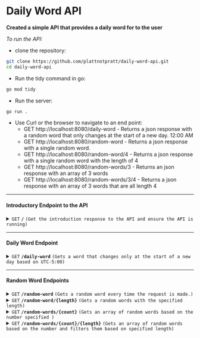 # Daily Word API

**Created a simple API that provides a daily word for to the user**

*To run the API:*
- clone the repository:
```bash
git clone https://github.com/plattnotpratt/daily-word-api.git
cd daily-word-api
```
-  Run the tidy command in go:
```bash
go mod tidy
```
- Run the server:
```bash
go run .
```
- Use Curl or the browser to navigate to an end point:
    - GET http://localhost:8080/daily-word - Returns a json response with a random word that only changes at the start of a new day. 12:00 AM
    - GET http://localhost:8080/random-word - Returns a json response with a single random word.
    - GET http://localhost:8080/random-word/4 - Returns a json response with a single random word with the length of 4
    - GET http://localhost:8080/random-words/3 - Returns an json response with an array of 3 words
    - GET http://localhost:8080/random-words/3/4 - Returns a json response with an array of 3 words that are all length 4


------------------------------------------------------------------------------------------

#### Introductory Endpoint to the API

<details>
 <summary><code>GET</code> <code><b>/</b></code> <code>(Get the introduction response to the API and ensure the API is running)</code></summary>

##### Parameters

> None

##### Responses

> | http code     | content-type                      | response                                                            |
> |---------------|-----------------------------------|---------------------------------------------------------------------|
> | `200`         | `text/plain;charset=UTF-8`        | `json String`                                                          |

##### Example cURL

> ```javascript
>  curl -X GET -H "Content-Type: application/json" http://localhost:8080/
> ```

</details>

------------------------------------------------------------------------------------------

#### Daily Word Endpoint

<details>
 <summary><code>GET</code> <code><b>/daily-word</b></code> <code>(Gets a word that changes only at the start of a new day based on UTC-5:00)</code></summary>

##### Parameters

> None

##### Responses

> | http code     | content-type                      | response                                                            |
> |---------------|-----------------------------------|---------------------------------------------------------------------|
> | `200`         | `application/json`        | `json String`                                                          |
> | `400`       | `application/json`      | `json string`                                                        |

##### Example cURL

> ```javascript
>  curl -X GET -H "Content-Type: application/json" http://localhost:8080/daily-word
> ```

</details>


------------------------------------------------------------------------------------------

#### Random Word Endpoints

<details>
 <summary><code>GET</code> <code><b>/random-word</b></code> <code>(Gets a random word every time the request is made.)</code></summary>

##### Parameters

> None

##### Responses

> | http code     | content-type                      | response                                                            |
> |---------------|-----------------------------------|---------------------------------------------------------------------|
> | `200`         | `application/json`        | `json String`                                                          |
> | `400`       | `application/json`      | `json string`                                                        |

##### Example cURL

> ```javascript
>  curl -X GET -H "Content-Type: application/json" http://localhost:8080/random-word
> ```

</details>

<details>
 <summary><code>GET</code> <code><b>/random-word/{length}</b></code> <code>(Gets a random words with the specified length)</code></summary>

##### Parameters

> | name              |  type     | data type      | description                         |
> |-------------------|-----------|----------------|-------------------------------------|
> | `length` |  required | int   | The number of characters in the random word.        |


##### Responses

> | http code     | content-type                      | response                                                            |
> |---------------|-----------------------------------|---------------------------------------------------------------------|
> | `200`         | `application/json`        | `json String`                                                          |
> | `400`       | `application/json`      | `json string`                                                        |

##### Example cURL

> ```javascript
>  curl -X GET -H "Content-Type: application/json" http://localhost:8080/random-word/4
> ```

</details>


<details>
 <summary><code>GET</code> <code><b>/random-words/{count}</b></code> <code>(Gets an array of random words based on the number specified )</code></summary>

##### Parameters

> | name              |  type     | data type      | description                         |
> |-------------------|-----------|----------------|-------------------------------------|
> | `count` |  required | int   | the number of words you would like returned in the array.(This does not avoid duplicates)        |


##### Responses

> | http code     | content-type                      | response                                                            |
> |---------------|-----------------------------------|---------------------------------------------------------------------|
> | `200`         | `application/json`        | `json String`                                                          |
> | `400`       | `application/json`      | `json string`                                                        |

##### Example cURL

> ```javascript
>  curl -X GET -H "Content-Type: application/json" http://localhost:8080/random-words/4
> ```

</details>

<details>
 <summary><code>GET</code> <code><b>/random-words/{count}/{length}</b></code> <code>(Gets an array of random words based on the number and filters them based on specified length)</code></summary>

##### Parameters

> | name              |  type     | data type      | description                         |
> |-------------------|-----------|----------------|-------------------------------------|
> | `count` |  required | int   | the number of words you would like returned in the array.(This does not avoid duplicates)        |
> | `length` |  required | int   | the number of characters in the array of words.(This does not avoid duplicates)        |



##### Responses

> | http code     | content-type                      | response                                                            |
> |---------------|-----------------------------------|---------------------------------------------------------------------|
> | `200`         | `application/json`        | `json String`                                                          |
> | `400`       | `application/json`      | `json string`                                                        |

##### Example cURL

> ```javascript
>  curl -X GET -H "Content-Type: application/json" http://localhost:8080/random-words/4/5
> ```

</details>
